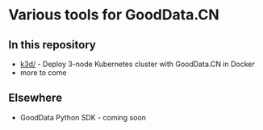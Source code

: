 # Various tools for GoodData.CN

## In this repository
* [k3d/](k3d/) - Deploy 3-node Kubernetes cluster with GoodData.CN in Docker
* more to come

## Elsewhere
* GoodData Python SDK -  coming soon
